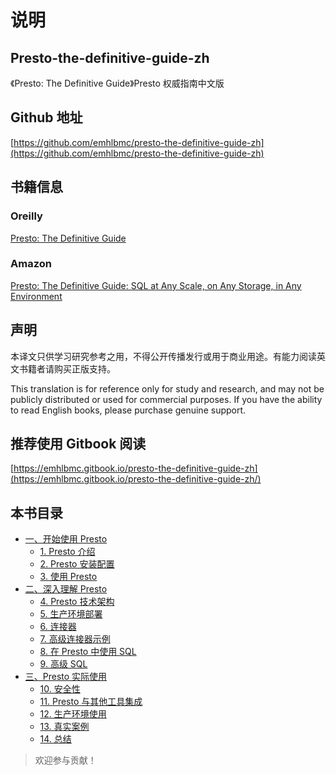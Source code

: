 # 说明

## Presto-the-definitive-guide-zh

《Presto: The Definitive Guide》Presto 权威指南中文版

## Github 地址

[https://github.com/emhlbmc/presto-the-definitive-guide-zh](https://github.com/emhlbmc/presto-the-definitive-guide-zh)

## 书籍信息

### Oreilly

[Presto: The Definitive Guide](https://learning.oreilly.com/library/view/presto-the-definitive/9781492044260/)

### Amazon

[Presto: The Definitive Guide: SQL at Any Scale, on Any Storage, in Any Environment](https://www.amazon.com/Presto-Definitive-Guide-Storage-Environment/dp/149204427X)

## 声明

本译文只供学习研究参考之用，不得公开传播发行或用于商业用途。有能力阅读英文书籍者请购买正版支持。

This translation is for reference only for study and research, and may not be publicly distributed or used for commercial purposes. If you have the ability to read English books, please purchase genuine support.

## 推荐使用 Gitbook 阅读

[https://emhlbmc.gitbook.io/presto-the-definitive-guide-zh](https://emhlbmc.gitbook.io/presto-the-definitive-guide-zh/)

## 本书目录

* [一、开始使用 Presto](getting-started-with-presto/)
  * [1. Presto 介绍](getting-started-with-presto/introducing-presto.md)
  * [2. Presto 安装配置](getting-started-with-presto/installing-and-configuring-presto.md)
  * [3. 使用 Presto](getting-started-with-presto/using-presto.md)
* [二、深入理解 Presto](diving-deeper-into-presto/README.md)
  * [4. Presto 技术架构](diving-deeper-into-presto/presto-architecture.md)
  * [5. 生产环境部署](diving-deeper-into-presto/production-ready-deployment.md)
  * [6. 连接器](diving-deeper-into-presto/connectors.md)
  * [7. 高级连接器示例](diving-deeper-into-presto/advanced-connector-examples.md)
  * [8. 在 Presto 中使用 SQL](diving-deeper-into-presto/using-sql-in-presto.md)
  * [9. 高级 SQL](diving-deeper-into-presto/advanced-sql.md)
* [三、Presto 实际使用](presto-in-real-world-uses/README.md)
  * [10. 安全性](presto-in-real-world-uses/security.md)
  * [11. Presto 与其他工具集成](presto-in-real-world-uses/integrating-presto-with-other-tools.md)
  * [12. 生产环境使用](presto-in-real-world-uses/presto-in-production.md)
  * [13. 真实案例](presto-in-real-world-uses/real-world-examples.md)
  * [14. 总结](presto-in-real-world-uses/conclusion.md)

> 欢迎参与贡献！

